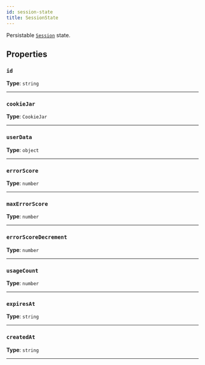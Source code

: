 ```yaml
---
id: session-state
title: SessionState
---
```


<a name="sessionstate"></a>

Persistable [`Session`](../api/session) state.

## Properties

### `id`

**Type**: `string`

---

### `cookieJar`

**Type**: `CookieJar`

---

### `userData`

**Type**: `object`

---

### `errorScore`

**Type**: `number`

---

### `maxErrorScore`

**Type**: `number`

---

### `errorScoreDecrement`

**Type**: `number`

---

### `usageCount`

**Type**: `number`

---

### `expiresAt`

**Type**: `string`

---

### `createdAt`

**Type**: `string`

---
